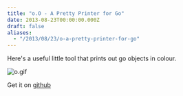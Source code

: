 ```yaml
---
title: "o.O - A Pretty Printer for Go"
date: 2013-08-23T00:00:00.000Z
draft: false
aliases:
  - "/2013/08/23/o-a-pretty-printer-for-go"
---
```

Here's a useful little tool that prints out go objects in colour.

![o.gif](https://content.anmo.io/user-1-63d166f94d6897dc1d60f666b7f88af0-o.gif)

Get it on [github](https://github.com/AndrewVos/o)


